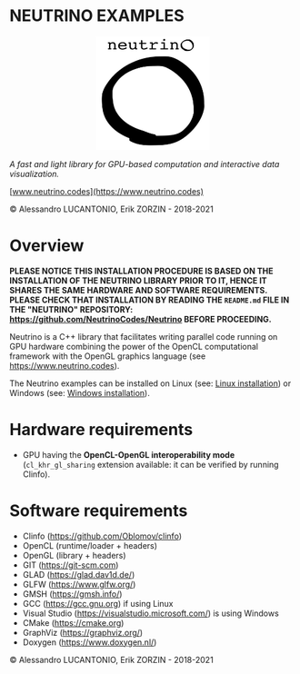 # NEUTRINO EXAMPLES

<p align="center">
<img src="./Logos/neutrino_logo.png" width="200" height="200" />
</p>

*A fast and light library for GPU-based computation and interactive data visualization.*

[www.neutrino.codes](https://www.neutrino.codes)

© Alessandro LUCANTONIO, Erik ZORZIN - 2018-2021

# Overview
**PLEASE NOTICE THIS INSTALLATION PROCEDURE IS BASED ON THE INSTALLATION OF THE NEUTRINO LIBRARY PRIOR TO IT, HENCE IT SHARES THE SAME HARDWARE AND SOFTWARE REQUIREMENTS. PLEASE CHECK THAT INSTALLATION BY READING THE `README.md` FILE IN THE "NEUTRINO" REPOSITORY: https://github.com/NeutrinoCodes/Neutrino BEFORE PROCEEDING.**

Neutrino is a C++ library that facilitates writing parallel code running on GPU hardware combining the power of the OpenCL computational framework with the OpenGL graphics language (see https://www.neutrino.codes).

The Neutrino examples can be installed on Linux (see: [Linux installation](./Installation/Linux/installation_linux.md)) or Windows (see: [Windows installation](./Installation/Windows/installation_windows.md)).

# Hardware requirements
- GPU having the **OpenCL-OpenGL interoperability mode** (`cl_khr_gl_sharing` extension available: it can be verified by running Clinfo).

# Software requirements
- Clinfo (https://github.com/Oblomov/clinfo)
- OpenCL (runtime/loader + headers)
- OpenGL (library + headers)
- GIT (https://git-scm.com)
- GLAD (https://glad.dav1d.de/)
- GLFW (https://www.glfw.org/)
- GMSH (https://gmsh.info/)
- GCC (https://gcc.gnu.org) if using Linux
- Visual Studio (https://visualstudio.microsoft.com/) is using Windows
- CMake (https://cmake.org)
- GraphViz (https://graphviz.org/)
- Doxygen (https://www.doxygen.nl/)

© Alessandro LUCANTONIO, Erik ZORZIN - 2018-2021